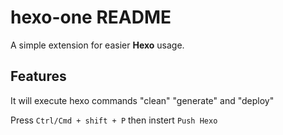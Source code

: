 # hexo-one README

A simple extension for easier __Hexo__ usage.

## Features

It will execute hexo commands "clean" "generate" and "deploy"

Press ```Ctrl/Cmd + shift + P``` then instert ```Push Hexo```
